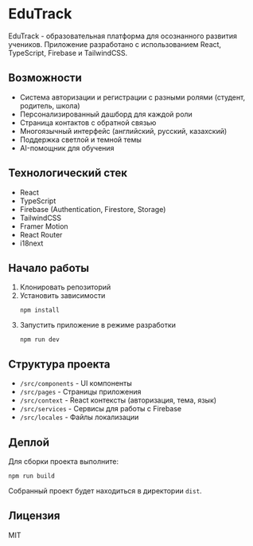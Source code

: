 # EduTrack

EduTrack - образовательная платформа для осознанного развития учеников. Приложение разработано с использованием React, TypeScript, Firebase и TailwindCSS.

## Возможности

- Система авторизации и регистрации с разными ролями (студент, родитель, школа)
- Персонализированный дашборд для каждой роли
- Страница контактов с обратной связью
- Многоязычный интерфейс (английский, русский, казахский)
- Поддержка светлой и темной темы
- AI-помощник для обучения

## Технологический стек

- React
- TypeScript
- Firebase (Authentication, Firestore, Storage)
- TailwindCSS
- Framer Motion
- React Router
- i18next

## Начало работы

1. Клонировать репозиторий
2. Установить зависимости
   ```
   npm install
   ```
3. Запустить приложение в режиме разработки
   ```
   npm run dev
   ```

## Структура проекта

- `/src/components` - UI компоненты
- `/src/pages` - Страницы приложения
- `/src/context` - React контексты (авторизация, тема, язык)
- `/src/services` - Сервисы для работы с Firebase
- `/src/locales` - Файлы локализации

## Деплой

Для сборки проекта выполните:

```
npm run build
```

Собранный проект будет находиться в директории `dist`.

## Лицензия

MIT
